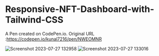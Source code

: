 # Responsive-NFT-Dashboard-with-Tailwind-CSS
A Pen created on CodePen.io. Original URL :https://codepen.io/kunal7216/pen/NWEOMNR



![Screenshot 2023-07-27 132958](https://github.com/kunal7216/Responsive-NFT-Dashboard-with-Tailwind-CSS/assets/112888767/9cf9fe04-b343-4733-93f8-922b7730da0b)
![Screenshot 2023-07-27 133016](https://github.com/kunal7216/Responsive-NFT-Dashboard-with-Tailwind-CSS/assets/112888767/33fd674b-fd4a-4a78-b7da-87a9b9fb235f)
